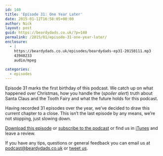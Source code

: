 ```yaml
---
id: 140
title: 'Episode 31: One Year Later'
date: 2015-01-12T16:58:05+00:00
author: Nick
layout: post
guid: https://beardydads.co.uk/?p=140
permalink: /2015/01/episode-31-one-year-later/
enclosure:
  - |
    https://beardydads.co.uk/episodes/beardydads-ep31-20150111.mp3
    43940233
    audio/mpeg
    
categories:
  - episodes
---
```

Episode 31 marks the first birthday of this podcast. We catch up on what happened over Christmas, how you handle the (_spoiler alert_) truth about Santa Claus and the Tooth Fairy and what the future holds for this podcast.

Having recorded 31 episodes over the year, we&#8217;ve decided to draw this current chapter to a close. This isn&#8217;t the last episode by any means, we&#8217;re not stopping, just slowing down.

[Download this episode](https://beardydads.co.uk/episodes/beardydads-ep31-20150111.mp3) or [subscribe to the podcast](http://feeds.feedburner.com/BeardyDads) or find us in [iTunes](https://itunes.apple.com/gb/podcast/beardy-dads/id798785734) and leave a review.

If you have any tips, questions or general feedback you can email us at <podcast@beardydads.co.uk> or [tweet us](http://twitter.com/beardydads).